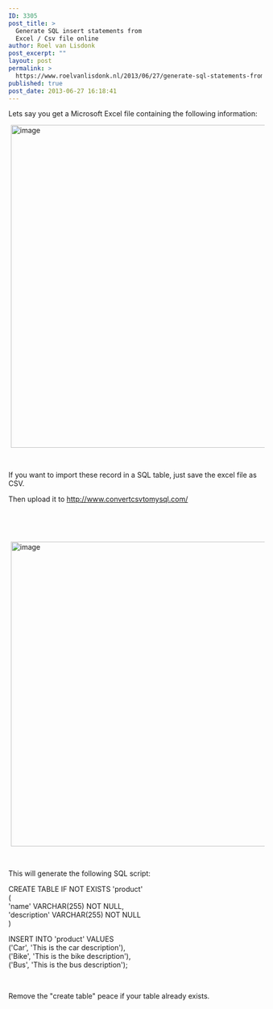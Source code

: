 ```yaml
---
ID: 3305
post_title: >
  Generate SQL insert statements from
  Excel / Csv file online
author: Roel van Lisdonk
post_excerpt: ""
layout: post
permalink: >
  https://www.roelvanlisdonk.nl/2013/06/27/generate-sql-statements-from-excel-csv-file-online/
published: true
post_date: 2013-06-27 16:18:41
---
```

<p>Lets say you get a Microsoft Excel file containing the following information:</p>  <p><a href="http://www.roelvanlisdonk.nl/wp-content/uploads/2013/06/image20.png" rel="lightbox"><img title="image" style="border-top: 0px; border-right: 0px; background-image: none; border-bottom: 0px; padding-top: 0px; padding-left: 0px; margin: 0px 5px; border-left: 0px; display: inline; padding-right: 0px" border="0" alt="image" src="http://www.roelvanlisdonk.nl/wp-content/uploads/2013/06/image_thumb20.png" width="579" height="640" /></a></p>  <p>&#160;</p>  <p>If you want to import these record in a SQL table, just save the excel file as CSV.</p>  <p>Then upload it to <a href="http://www.convertcsvtomysql.com/">http://www.convertcsvtomysql.com/</a></p>  <p>&#160;</p>  <p>&#160;</p>  <p><a href="http://www.roelvanlisdonk.nl/wp-content/uploads/2013/06/image21.png" rel="lightbox"><img title="image" style="border-top: 0px; border-right: 0px; background-image: none; border-bottom: 0px; padding-top: 0px; padding-left: 0px; margin: 0px 5px; border-left: 0px; display: inline; padding-right: 0px" border="0" alt="image" src="http://www.roelvanlisdonk.nl/wp-content/uploads/2013/06/image_thumb21.png" width="549" height="604" /></a></p>  <p>&#160;</p>  <p>This will generate the following SQL script:</p>  <p>CREATE TABLE IF NOT EXISTS 'product'   <br />(    <br />'name' VARCHAR(255) NOT NULL,    <br />'description' VARCHAR(255) NOT NULL    <br />)</p>  <p>INSERT INTO 'product' VALUES   <br />('Car', 'This is the car description'),    <br />('Bike', 'This is the bike description'),    <br />('Bus', 'This is the bus description');</p>  <p>&#160;</p>  <p>Remove the &quot;create table&quot; peace if your table already exists.</p>